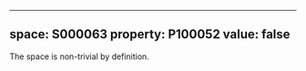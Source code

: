   ---
  space: S000063
  property: P100052
  value: false
  ---
  
  The space is non-trivial by definition.
